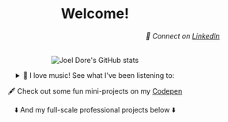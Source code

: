<div align="center">  

# Welcome!
<div align="right">

###### 🔗 Connect on [LinkedIn](https://www.linkedin.com/in/joeldore/)  
</div>

![Joel Dore's GitHub stats](https://github-readme-stats.vercel.app/api?username=joeldore&show_icons=true&theme=algolia&hide=stars,issues)

<details>
  <summary>🎵 I love music! See what I've been listening to:</summary>
  <br />
  
  ![Spotify recently played](https://spotify-recently-played-readme.vercel.app/api?user=094ictu4e47qbkj33yywbz0jd&count=3)
</details>

🖋️ Check out some fun mini-projects on my [Codepen](https://codepen.io/JoelDore)  
  
⬇️ And my full-scale professional projects below ⬇️

</div>

<!-- 🧪 Currently building/working on {something} -->

<!--
# Ideas:
- 🔭 Currently working on...
- 👯 Looking to collaborate on...
- 🤔 Looking for help with...
- 💬 Ask me about...
- 📫 How to reach me: 
- ⚡ Fun fact: 
-->
